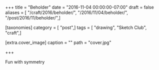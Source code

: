 +++
title = "Beholder"
date = "2016-11-04 00:00:00-07:00"
draft = false
aliases = [ "/craft/2016/beholder/", "/2016/11/04/beholder/", "/post/2016/11/beholder/",]

[taxonomies]
category = [ "post",]
tags = [ "drawing", "Sketch Club", "craft",]

[extra.cover_image]
caption = ""
path = "cover.jpg"

+++

Fun with symmetry
